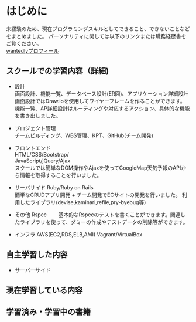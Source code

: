 # はじめに
未経験のため、現在プログラミングスキルとしてできること、できないことなどをまとめました。
パーソナリティに関しては以下のリンクまたは職務経歴書をご覧ください。  
[wantedlyプロフィール](https://www.wantedly.com/users/132324114)
## スクールでの学習内容（詳細)
- 設計  
画面設計、機能一覧、データベース設計(ER図)、アプリケーション詳細設計  
画面設計ではDraw.ioを使用してワイヤーフレームを作ることができます。
機能一覧、AP詳細設計はルーティングや対応するアクション、具体的な機能を書き出しました。

- プロジェクト管理  
チームビルディング、WBS管理、KPT、GitHub(チーム開発)

- フロントエンド  
HTML/CSS/Bootstrap/  
JavaScript/jQuery/Ajax  
スクールでは簡単なDOM操作やAjaxを使ってGoogleMap天気予報のAPIから情報を取得することを行いました。

- サーバサイド
Ruby/Ruby on Rails  
簡単なCRUDアプリ開発 + チーム開発でECサイトの開発を行いました。
利用したライブラリ(devise,kaminari,refile,pry-byebug等)

- その他
Rspec　　
基本的なRspecのテストを書くことができます。関連したライブラリを使って、ダミーの作成やテストデータの削除等ができます。

- インフラ
AWS(EC2,RDS,ELB,AMI)
Vagrant/VirtualBox

## 自主学習した内容
- サーバーサイド

## 現在学習している内容

## 学習済み・学習中の書籍
